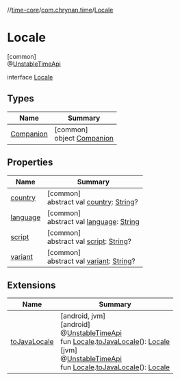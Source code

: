 //[time-core](../../../index.md)/[com.chrynan.time](../index.md)/[Locale](index.md)

# Locale

[common]\
@[UnstableTimeApi](../-unstable-time-api/index.md)

interface [Locale](index.md)

## Types

| Name | Summary |
|---|---|
| [Companion](-companion/index.md) | [common]<br>object [Companion](-companion/index.md) |

## Properties

| Name | Summary |
|---|---|
| [country](country.md) | [common]<br>abstract val [country](country.md): [String](https://kotlinlang.org/api/latest/jvm/stdlib/kotlin/-string/index.html)? |
| [language](language.md) | [common]<br>abstract val [language](language.md): [String](https://kotlinlang.org/api/latest/jvm/stdlib/kotlin/-string/index.html) |
| [script](script.md) | [common]<br>abstract val [script](script.md): [String](https://kotlinlang.org/api/latest/jvm/stdlib/kotlin/-string/index.html)? |
| [variant](variant.md) | [common]<br>abstract val [variant](variant.md): [String](https://kotlinlang.org/api/latest/jvm/stdlib/kotlin/-string/index.html)? |

## Extensions

| Name | Summary |
|---|---|
| [toJavaLocale](../../../../time-core/time-core/com.chrynan.time/[jvm]to-java-locale.md) | [android, jvm]<br>[android]<br>@[UnstableTimeApi](../../../../time-core/time-core/com.chrynan.time/-unstable-time-api/index.md)<br>fun [Locale](index.md#-1614710943%2FExtensions%2F219598131).[toJavaLocale](../[android]to-java-locale.md)(): [Locale](https://developer.android.com/reference/kotlin/java/util/Locale.html)<br>[jvm]<br>@[UnstableTimeApi](../../../../time-core/time-core/com.chrynan.time/-unstable-time-api/index.md)<br>fun [Locale](index.md#-1614710943%2FExtensions%2F-1191170225).[toJavaLocale](../[jvm]to-java-locale.md)(): [Locale](https://developer.android.com/reference/kotlin/java/util/Locale.html) |
